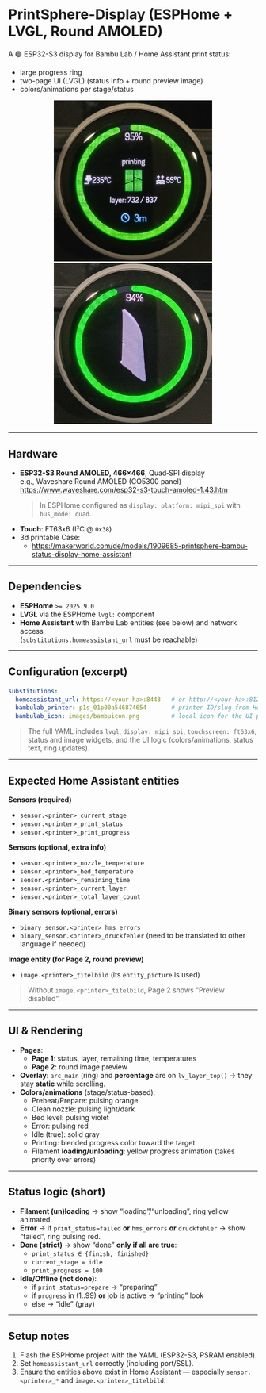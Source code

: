 # PrintSphere-Display (ESPHome + LVGL, Round AMOLED)

A 🟢 ESP32-S3 display for Bambu Lab / Home Assistant print status:
- large progress ring
- two-page UI (LVGL) (status info + round preview image)
- colors/animations per stage/status
<p align="center">
  <img src="assets/20251016_231350.jpg" alt="PrintSphere UI: progress ring" width="320">
  <img src="assets/20251016_231340.jpg" alt="PrintSphere UI: preview image" width="320">
</p>

---

## Hardware

- **ESP32-S3 Round AMOLED, 466×466**, Quad‑SPI display  
  e.g., Waveshare Round AMOLED (CO5300 panel) https://www.waveshare.com/esp32-s3-touch-amoled-1.43.htm 
  > In ESPHome configured as `display: platform: mipi_spi` with `bus_mode: quad`.
- **Touch**: FT63x6 (I²C @ `0x38`)
- 3d printable Case:
  - https://makerworld.com/de/models/1909685-printsphere-bambu-status-display-home-assistant
---

## Dependencies

- **ESPHome** `>= 2025.9.0`
- **LVGL** via the ESPHome `lvgl:` component
- **Home Assistant** with Bambu Lab entities (see below) and network access  
  (`substitutions.homeassistant_url` must be reachable)

---

## Configuration (excerpt)

```yaml
substitutions:
  homeassistant_url: https://<your-ha>:8443   # or http://<your-ha>:8123
  bambulab_printer: p1s_01p00a546874654       # printer ID/slug from Home Assistant
  bambulab_icon: images/bambuicon.png         # local icon for the UI page 1
```

> The full YAML includes `lvgl`, `display: mipi_spi`, `touchscreen: ft63x6`, status and image widgets, and the UI logic (colors/animations, status text, ring updates).

---

## Expected Home Assistant entities

**Sensors (required)**

- `sensor.<printer>_current_stage`
- `sensor.<printer>_print_status`
- `sensor.<printer>_print_progress`

**Sensors (optional, extra info)**

- `sensor.<printer>_nozzle_temperature`
- `sensor.<printer>_bed_temperature`
- `sensor.<printer>_remaining_time`
- `sensor.<printer>_current_layer`
- `sensor.<printer>_total_layer_count`

**Binary sensors (optional, errors)**
- `binary_sensor.<printer>_hms_errors`
- `binary_sensor.<printer>_druckfehler` (need to be translated to other language if needed)

**Image entity (for Page 2, round preview)**
- `image.<printer>_titelbild` (its `entity_picture` is used) 

> Without `image.<printer>_titelbild`, Page 2 shows “Preview disabled”.

---

## UI & Rendering

- **Pages**:  
  - **Page 1**: status, layer, remaining time, temperatures  
  - **Page 2**: round image preview
- **Overlay**: `arc_main` (ring) and **percentage** are on `lv_layer_top()` → they stay **static** while scrolling.
- **Colors/animations** (stage/status-based):  
  - Preheat/Prepare: pulsing orange  
  - Clean nozzle: pulsing light/dark  
  - Bed level: pulsing violet  
  - Error: pulsing red  
  - Idle (true): solid gray  
  - Printing: blended progress color toward the target  
  - Filament **loading/unloading**: yellow progress animation (takes priority over errors)

---

## Status logic (short)

- **Filament (un)loading** → show “loading”/“unloading”, ring yellow animated.  
- **Error** → if `print_status=failed` **or** `hms_errors` **or** `druckfehler` → show “failed”, ring pulsing red.
- **Done (strict)** → show “done” **only if all are true**:
  - `print_status ∈ {finish, finished}`
  - `current_stage = idle`
  - `print_progress = 100`
- **Idle/Offline (not done)**:
  - if `print_status=prepare` → “preparing”
  - if `progress` in (1..99) **or** job is active → “printing” look
  - else → “idle” (gray)

---

## Setup notes

1. Flash the ESPHome project with the YAML (ESP32-S3, PSRAM enabled).
2. Set `homeassistant_url` correctly (including port/SSL).
3. Ensure the entities above exist in Home Assistant — especially `sensor.<printer>_*` and `image.<printer>_titelbild`.
